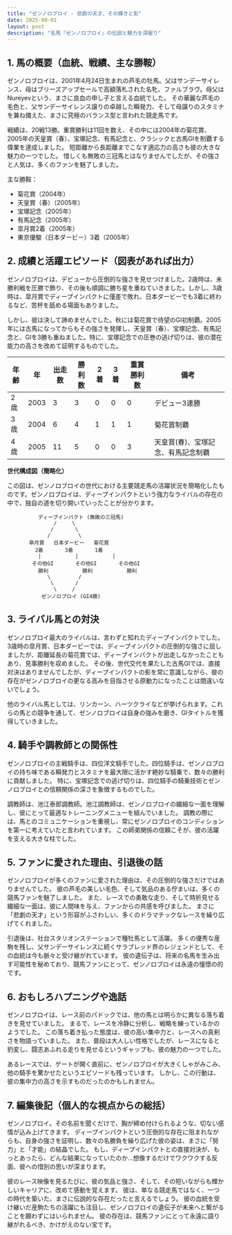```yaml
---
title: "ゼンノロブロイ - 悲劇の天才、その輝きと影"
date: 2025-09-01
layout: post
description: "名馬『ゼンノロブロイ』の伝説と魅力を深堀り"
---
```


## 1. 馬の概要（血統、戦績、主な勝鞍）

ゼンノロブロイは、2001年4月24日生まれの芦毛の牡馬。父はサンデーサイレンス、母はブリーズアップセールで高額落札された名牝、ファルブラヴ。母父はNureyevという、まさに良血の申し子と言える血統でした。  その華麗な芦毛の毛色と、父サンデーサイレンス譲りの卓越した瞬発力、そして母譲りのスタミナを兼ね備えた、まさに究極のバランス型と言われた競走馬です。

戦績は、20戦13勝。重賞勝利は11回を数え、その中には2004年の菊花賞、2005年の天皇賞（春）、宝塚記念、有馬記念と、クラシックと古馬GIを制覇する偉業を達成しました。  短距離から長距離までこなす適応力の高さも彼の大きな魅力の一つでした。  惜しくも無敗の三冠馬とはなりませんでしたが、その強さと人気は、多くのファンを魅了しました。

主な勝鞍：

* 菊花賞（2004年）
* 天皇賞（春）（2005年）
* 宝塚記念（2005年）
* 有馬記念（2005年）
* 皐月賞2着（2005年）
* 東京優駿（日本ダービー）3着（2005年）


## 2. 成績と活躍エピソード（図表があれば出力）

ゼンノロブロイは、デビューから圧倒的な強さを見せつけました。2歳時は、未勝利戦を圧勝で飾り、その後も順調に勝ち星を重ねていきました。しかし、3歳時は、皐月賞でディープインパクトに僅差で敗れ、日本ダービーでも3着に終わるなど、苦杯を舐める場面もありました。

しかし、彼は決して諦めませんでした。秋には菊花賞で待望のGI初制覇。2005年には古馬になってからもその強さを発揮し、天皇賞（春）、宝塚記念、有馬記念と、GIを3勝も重ねました。特に、宝塚記念での圧巻の逃げ切りは、彼の潜在能力の高さを改めて証明するものでした。

| 年齢 | 年 | 出走数 | 勝利数 | 2着 | 3着 | 重賞勝利数 | 備考 |
|---|---|---|---|---|---|---|---|
| 2歳 | 2003 | 3 | 3 | 0 | 0 | 0 |  デビュー3連勝 |
| 3歳 | 2004 | 6 | 4 | 1 | 1 | 1 | 菊花賞制覇 |
| 4歳 | 2005 | 11 | 5 | 0 | 0 | 3 | 天皇賞(春)、宝塚記念、有馬記念制覇 |


**世代構成図（簡略化）**

この図は、ゼンノロブロイの世代における主要競走馬の活躍状況を簡略化したものです。ゼンノロブロイは、ディープインパクトという強力なライバルの存在の中で、独自の道を切り開いていったことが分かります。


```
          ディープインパクト (無敗の三冠馬)
               /     \
              /       \
             /         \
       皐月賞   日本ダービー   菊花賞
         2着       3着       1着
          |           |           |
        その他GI       その他GI       その他GI
          勝利           勝利           勝利
             \         /
              \       /
               \     /
           ゼンノロブロイ (GI4勝)
```


## 3. ライバル馬との対決

ゼンノロブロイ最大のライバルは、言わずと知れたディープインパクトでした。3歳時の皐月賞、日本ダービーでは、ディープインパクトの圧倒的な強さに屈しましたが、距離延長の菊花賞では、ディープインパクトが出走しなかったこともあり、見事勝利を収めました。  その後、世代交代を果たした古馬GIでは、直接対決はありませんでしたが、ディープインパクトの影を常に意識しながら、彼の存在がゼンノロブロイの更なる高みを目指させる原動力になったことは間違いないでしょう。

他のライバル馬としては、リンカーン、ハーツクライなどが挙げられます。これらの馬との競争を通して、ゼンノロブロイは自身の強みを磨き、GIタイトルを獲得していきました。


## 4. 騎手や調教師との関係性

ゼンノロブロイの主戦騎手は、四位洋文騎手でした。四位騎手は、ゼンノロブロイの持ち味である瞬発力とスタミナを最大限に活かす絶妙な騎乗で、数々の勝利に貢献しました。  特に、宝塚記念での逃げ切りは、四位騎手の騎乗技術とゼンノロブロイとの信頼関係の深さを象徴するものでした。

調教師は、池江泰郎調教師。池江調教師は、ゼンノロブロイの繊細な一面を理解し、彼にとって最適なトレーニングメニューを組んでいました。  調教の際には、馬とのコミュニケーションを重視し、常にゼンノロブロイのコンディションを第一に考えていたと言われています。  この師弟関係の信頼こそが、彼の活躍を支える大きな柱でした。


## 5. ファンに愛された理由、引退後の話

ゼンノロブロイが多くのファンに愛された理由は、その圧倒的な強さだけではありませんでした。  彼の芦毛の美しい毛色、そして気品のある佇まいは、多くの競馬ファンを魅了しました。  また、レースでの勇敢な走り、そして時折見せる繊細な一面は、彼に人間味を与え、ファンからの共感を呼びました。  まさに「悲劇の天才」という形容がふさわしい、多くのドラマチックなレースを繰り広げてくれました。

引退後は、社台スタリオンステーションで種牡馬として活躍。  多くの優秀な産駒を残し、父サンデーサイレンスに続くサラブレッド界のレジェンドとして、その血統は今も脈々と受け継がれています。  彼の遺伝子は、将来の名馬を生み出す可能性を秘めており、競馬ファンにとって、ゼンノロブロイは永遠の憧憬の的です。


## 6. おもしろハプニングや逸話

ゼンノロブロイは、レース前のパドックでは、他の馬とは明らかに異なる落ち着きを見せていました。  まるで、レースを冷静に分析し、戦略を練っているかのようでした。  この落ち着き払った態度は、彼の高い集中力と、レースへの真剣さを物語っていました。  また、普段は大人しい性格でしたが、レースになると豹変し、闘志あふれる走りを見せるというギャップも、彼の魅力の一つでした。

あるレースでは、ゲートが開く直前に、ゼンノロブロイが大きくしゃがみこみ、他の騎手を驚かせたというエピソードも残っています。  しかし、この行動は、彼の集中力の高さを示すものだったのかもしれません。


## 7. 編集後記（個人的な視点からの総括）

ゼンノロブロイ。その名前を聞くだけで、胸が締め付けられるような、切ない感情が込み上げてきます。  ディープインパクトという圧倒的な存在に阻まれながらも、自身の強さを証明し、数々の名勝負を繰り広げた彼の姿は、まさに「努力」と「才能」の結晶でした。  もし、ディープインパクトとの直接対決が、もっとあったら、どんな結果になっていたのか…想像するだけでワクワクする反面、彼への惜別の思いが深まります。

彼のレース映像を見るたびに、彼の気品と強さ、そして、その短いながらも輝かしいキャリアに、改めて感動を覚えます。  彼は、単なる競走馬ではなく、一つの時代を築いた、まさに伝説的な存在だったと言えるでしょう。  彼の血統を受け継いだ産駒たちの活躍にも注目し、ゼンノロブロイの遺伝子が未来へと繋がることを願わずにはいられません。  彼の存在は、競馬ファンにとって永遠に語り継がれるべき、かけがえのない宝です。
